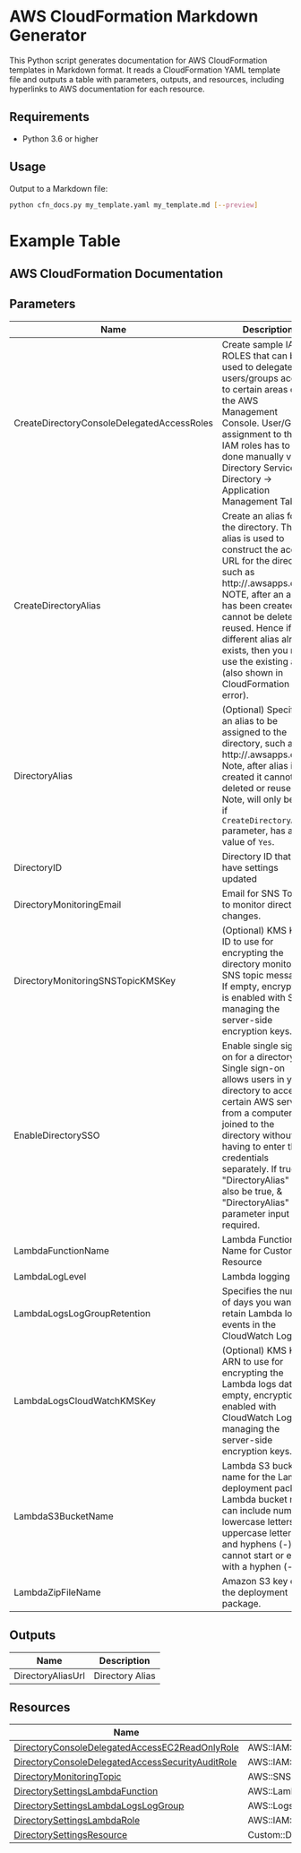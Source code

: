 # AWS CloudFormation Markdown Generator

This Python script generates documentation for AWS CloudFormation templates in Markdown format. It reads a CloudFormation YAML template file and outputs a table with parameters, outputs, and resources, including hyperlinks to AWS documentation for each resource.

## Requirements

- Python 3.6 or higher

## Usage

Output to a Markdown file:

```sh
python cfn_docs.py my_template.yaml my_template.md [--preview]
```

# Example Table

## AWS CloudFormation Documentation

## Parameters

| Name | Description | Type | Default |
|------|-------------|------|---------|
| CreateDirectoryConsoleDelegatedAccessRoles | Create sample IAM ROLES that can be used to delegate users/groups access to certain areas of the AWS Management Console. User/Group assignment to these IAM roles has to be done manually via Directory Services -> Directory -> Application Management Tab. | String | No |
| CreateDirectoryAlias | Create an alias for the directory. The alias is used to construct the access URL for the directory, such as http://<alias>.awsapps.com. NOTE, after an alias has been created, it cannot be deleted or reused. Hence if a different alias already exists, then you must use the existing alias (also shown in CloudFormation error). | String | No |
| DirectoryAlias | (Optional) Specifies an alias to be assigned to the directory, such as http://<alias>.awsapps.com. Note, after alias is created it cannot be deleted or reused. Note, will only be set, if `CreateDirectoryAlias` parameter, has a value of `Yes`. | String |  |
| DirectoryID | Directory ID that will have settings updated | String |  |
| DirectoryMonitoringEmail | Email for SNS Topic to monitor directory changes. | String |  |
| DirectoryMonitoringSNSTopicKMSKey | (Optional) KMS Key ID to use for encrypting the directory monitoring SNS topic messages. If empty, encryption is enabled with SNS managing the server-side encryption keys. | String |  |
| EnableDirectorySSO | Enable single sign-on for a directory. Single sign-on allows users in your directory to access certain AWS services from a computer joined to the directory without having to enter their credentials separately. If true, "DirectoryAlias" must also be true, & "DirectoryAlias" parameter input required. | String | No |
| LambdaFunctionName | Lambda Function Name for Custom Resource | String | CR-DirectorySettings |
| LambdaLogLevel | Lambda logging level | String | INFO |
| LambdaLogsLogGroupRetention | Specifies the number of days you want to retain Lambda log events in the CloudWatch Logs | String | 14 |
| LambdaLogsCloudWatchKMSKey | (Optional) KMS Key ARN to use for encrypting the Lambda logs data. If empty, encryption is enabled with CloudWatch Logs managing the server-side encryption keys. | String |  |
| LambdaS3BucketName | Lambda S3 bucket name for the Lambda deployment package. Lambda bucket name can include numbers, lowercase letters, uppercase letters, and hyphens (-). It cannot start or end with a hyphen (-). | String |  |
| LambdaZipFileName | Amazon S3 key of the deployment package. | String | directory_settings_custom_resource.zip |

## Outputs

| Name | Description |
|------|-------------|
| DirectoryAliasUrl | Directory Alias |

## Resources

| Name | Type |
|------|------|
| [DirectoryConsoleDelegatedAccessEC2ReadOnlyRole](https://docs.aws.amazon.com/AWSCloudFormation/latest/UserGuide/aws-resource-iam-role.html) | AWS::IAM::Role |
| [DirectoryConsoleDelegatedAccessSecurityAuditRole](https://docs.aws.amazon.com/AWSCloudFormation/latest/UserGuide/aws-resource-iam-role.html) | AWS::IAM::Role |
| [DirectoryMonitoringTopic](https://docs.aws.amazon.com/AWSCloudFormation/latest/UserGuide/aws-resource-sns-topic.html) | AWS::SNS::Topic |
| [DirectorySettingsLambdaFunction](https://docs.aws.amazon.com/AWSCloudFormation/latest/UserGuide/aws-resource-lambda-function.html) | AWS::Lambda::Function |
| [DirectorySettingsLambdaLogsLogGroup](https://docs.aws.amazon.com/AWSCloudFormation/latest/UserGuide/aws-resource-logs-loggroup.html) | AWS::Logs::LogGroup |
| [DirectorySettingsLambdaRole](https://docs.aws.amazon.com/AWSCloudFormation/latest/UserGuide/aws-resource-iam-role.html) | AWS::IAM::Role |
| [DirectorySettingsResource](https://docs.aws.amazon.com/AWSCloudFormation/latest/UserGuide/aws-resource-custom-directorysettingsresource.html) | Custom::DirectorySettingsResource |
